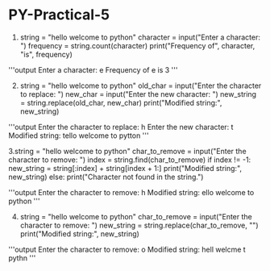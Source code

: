 # PY-Practical-5

1. string = "hello welcome to python"
character = input("Enter a character: ")
frequency = string.count(character)
print("Frequency of", character, "is", frequency)

'''output
Enter a character: e
Frequency of e is 3
'''

2. string = "hello welcome to python"
old_char = input("Enter the character to replace: ")
new_char = input("Enter the new character: ")
new_string = string.replace(old_char, new_char)
print("Modified string:", new_string)



'''output
Enter the character to replace: h
Enter the new character: t
Modified string: tello welcome to pytton
'''


3.string = "hello welcome to python"
char_to_remove = input("Enter the character to remove: ")
index = string.find(char_to_remove)
if index != -1:
    new_string = string[:index] + string[index + 1:]
    print("Modified string:", new_string)
else:
    print("Character not found in the string.")


'''output
Enter the character to remove: h
Modified string: ello welcome to python
'''


4. string = "hello welcome to python"
char_to_remove = input("Enter the character to remove: ")
new_string = string.replace(char_to_remove, "")
print("Modified string:", new_string)



'''output
Enter the character to remove: o
Modified string: hell welcme t pythn
'''
